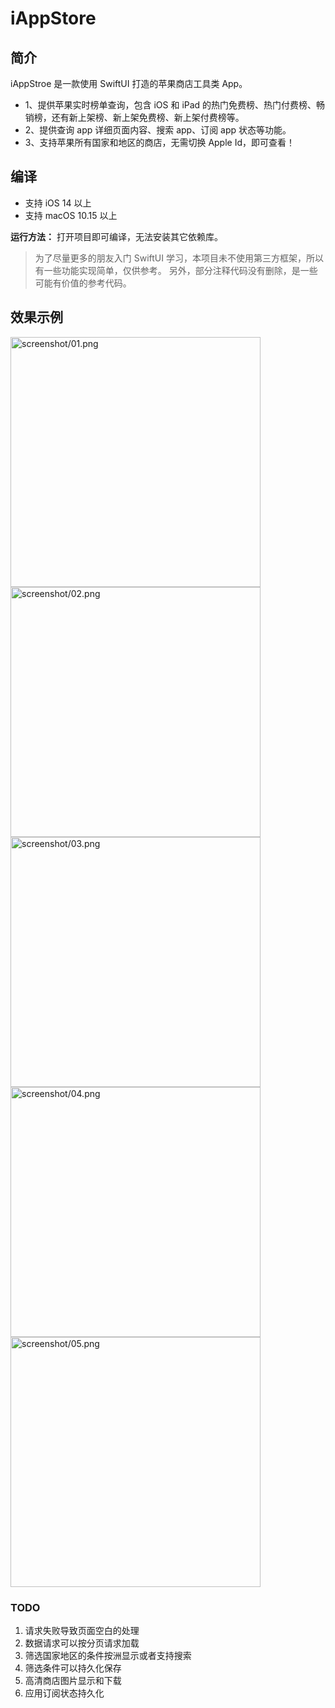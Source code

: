 # iAppStore

## 简介

iAppStroe 是一款使用 SwiftUI 打造的苹果商店工具类 App。

- 1、提供苹果实时榜单查询，包含 iOS 和 iPad 的热门免费榜、热门付费榜、畅销榜，还有新上架榜、新上架免费榜、新上架付费榜等。
- 2、提供查询 app 详细页面内容、搜索 app、订阅 app 状态等功能。
- 3、支持苹果所有国家和地区的商店，无需切换 Apple Id，即可查看！


## 编译

- 支持 iOS 14 以上
- 支持 macOS 10.15 以上


**运行方法：**
打开项目即可编译，无法安装其它依赖库。

> 为了尽量更多的朋友入门 SwiftUI 学习，本项目未不使用第三方框架，所以有一些功能实现简单，仅供参考。
> 另外，部分注释代码没有删除，是一些可能有价值的参考代码。


## 效果示例

<img src="screenshot/01.png" width="400" height:auto alt="screenshot/01.png"/>
<img src="screenshot/02.png" width="400" height:auto alt="screenshot/02.png"/>
<img src="screenshot/03.png" width="400" height:auto alt="screenshot/03.png"/>
<img src="screenshot/04.png" width="400" height:auto alt="screenshot/04.png"/>
<img src="screenshot/05.png" width="400" height:auto alt="screenshot/05.png"/>


### TODO

1. 请求失败导致页面空白的处理
2. 数据请求可以按分页请求加载
3. 筛选国家地区的条件按洲显示或者支持搜索
4. 筛选条件可以持久化保存
5. 高清商店图片显示和下载
6. 应用订阅状态持久化


